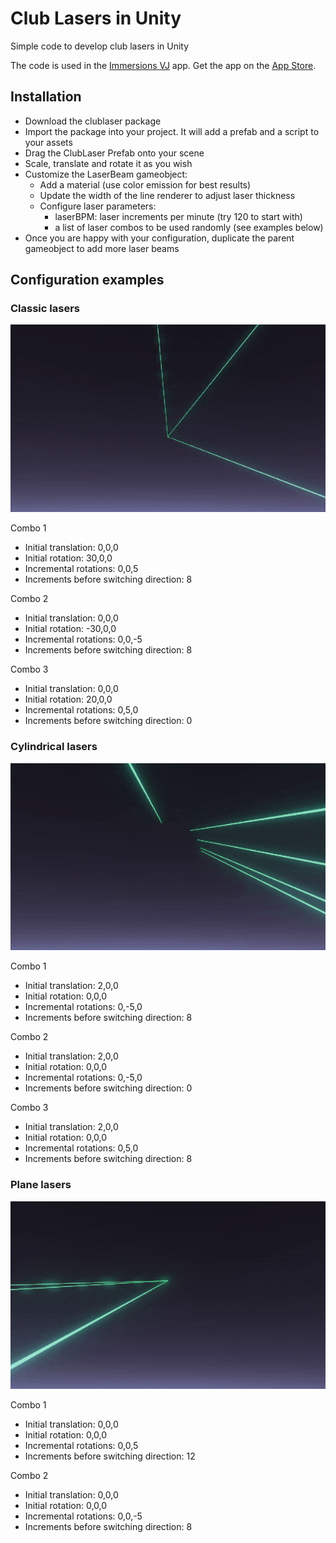 # Club Lasers in Unity
Simple code to develop club lasers in Unity

The code is used in the [Immersions VJ](https://bruchansky.name/immersionsvj/) app.
Get the app on the [App Store](https://apps.apple.com/app/immersions-vj/id6445908343).

## Installation
- Download the clublaser package
- Import the package into your project. It will add a prefab and a script to your assets
- Drag the ClubLaser Prefab onto your scene
- Scale, translate and rotate it as you wish
- Customize the LaserBeam gameobject:
  - Add a material (use color emission for best results)
  - Update the width of the line renderer to adjust laser thickness
  - Configure laser parameters: 
      - laserBPM: laser increments per minute (try 120 to start with)
      - a list of laser combos to be used randomly (see examples below)
- Once you are happy with your configuration, duplicate the parent gameobject to add more laser beams

## Configuration examples

### Classic lasers
![Laser combos 1](https://github.com/bruchansky/clublasers-unity/blob/main/laser1.gif)

Combo 1
- Initial translation: 0,0,0
- Initial rotation: 30,0,0
- Incremental rotations: 0,0,5
- Increments before switching direction: 8 

Combo 2
- Initial translation: 0,0,0
- Initial rotation: -30,0,0
- Incremental rotations: 0,0,-5
- Increments before switching direction: 8 

Combo 3
- Initial translation: 0,0,0
- Initial rotation: 20,0,0
- Incremental rotations: 0,5,0
- Increments before switching direction: 0 


### Cylindrical lasers
![Laser combos 2](https://github.com/bruchansky/clublasers-unity/blob/main/laser2.gif)

Combo 1
- Initial translation: 2,0,0
- Initial rotation: 0,0,0
- Incremental rotations: 0,-5,0
- Increments before switching direction: 8 

Combo 2
- Initial translation: 2,0,0
- Initial rotation: 0,0,0
- Incremental rotations: 0,-5,0
- Increments before switching direction: 0

Combo 3
- Initial translation: 2,0,0
- Initial rotation: 0,0,0
- Incremental rotations: 0,5,0
- Increments before switching direction: 8

### Plane lasers
![Laser combos 3](https://github.com/bruchansky/clublasers-unity/blob/main/laser3.gif)

Combo 1
- Initial translation: 0,0,0
- Initial rotation: 0,0,0
- Incremental rotations: 0,0,5
- Increments before switching direction: 12

Combo 2
- Initial translation: 0,0,0
- Initial rotation: 0,0,0
- Incremental rotations: 0,0,-5
- Increments before switching direction: 8
